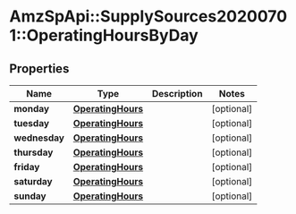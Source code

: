 # AmzSpApi::SupplySources20200701::OperatingHoursByDay

## Properties
Name | Type | Description | Notes
------------ | ------------- | ------------- | -------------
**monday** | [**OperatingHours**](OperatingHours.md) |  | [optional] 
**tuesday** | [**OperatingHours**](OperatingHours.md) |  | [optional] 
**wednesday** | [**OperatingHours**](OperatingHours.md) |  | [optional] 
**thursday** | [**OperatingHours**](OperatingHours.md) |  | [optional] 
**friday** | [**OperatingHours**](OperatingHours.md) |  | [optional] 
**saturday** | [**OperatingHours**](OperatingHours.md) |  | [optional] 
**sunday** | [**OperatingHours**](OperatingHours.md) |  | [optional] 

